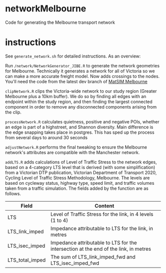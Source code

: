 # networkMelbourne
Code for generating the Melbourne transport network

# instructions

See ```generate_network.sh``` for detailed instructions. As an overview:

Run ```/network/NetworkGenerator_JIBE.R``` to generate the network geometries for Melbourne. Technically it generates a network for all of Victoria so we can make a more accurate freight model. Now adds crossings to the nodes. You'll need the code from the latest dev branch of [MatSIM Melbourne](https://github.com/matsim-melbourne/network/tree/dev)

```clipNetwork.R``` clips the Victoria-wide network to our study region (Greater Melbourne plus a 10km buffer). We do so by finding all edges with an endpoint within the study region, and then finding the largest connected component in order to remove any disconnected components arising from the clip.

```processNetwork.R``` calculates quietness, positive and negative POIs, whether an edge is part of a highstreet, and Shannon diversity. Main difference is the edge snapping takes place in postgres. This has sped up the process from several days to around 30 seconds

```adjustNetwork.R``` performs the final tweaking to ensure the Melbourne network's attributes are compatible with the Manchester network.

```addLTS.R``` adds calculations of Level of Traffic Stress to the network edges, based on a 4-category LTS level that is derived (with some simplification) from a Victorian DTP publication, Victorian Department of Transport 2020, Cycling Level of Traffic Stress Methodology, Melbourne.  The levels are based on cycleway status, highway type, speed limit, and traffic volumes taken from a traffic simulation. The fields added by the function are as follows.

| Field              | Content                                                  |
|--------------------|----------------------------------------------------------|
|LTS                 | Level of Traffic Stress for the link, in 4 levels (1 to 4) |
|LTS_link_imped      | Impedance attributable to LTS for the link, in metres    |
|LTS_isec_imped      | Impedance attributable to LTS for the intersection at the end of the link, in metres |
|LTS_total_imped     | The sum of LTS_link_imped_fwd and LTS_isec_imped_fwd     |




